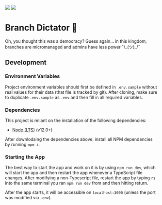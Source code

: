 ![](https://github.com/actions/AbsolutelyNothingToSeeHere/Branch-Dictator/workflows/Build/badge.svg?branch=master)
![](https://github.com/actions/AbsolutelyNothingToSeeHere/Branch-Dictator/workflows/Deploy/badge.svg)


# Branch Dictator 👑
Oh, you thought this was a democracy? Guess again... in this kingdom, branches are micromanaged and admins have less power ¯\\\_(ツ)\_/¯

## Development
### Environment Variables
Project environment variables should first be defined in `.env.sample` without real values for their data (that file is tracked by git). After cloning, make sure to duplicate `.env.sample` as `.env` and then fill in all required variables.

### Dependencies
This project is reliant on the installation of the following dependencies:
- [Node (LTS)](https://nodejs.org/en/download/) (v12.0+)

After downlodaing the dependencies above, install all NPM dependencies by running `npm i`.

### Starting the App
The best way to start the app and work on it is by using `npm run dev`, which will start the app and then restart the app whenever a TypeScript file changes. After modifying a non-Typescript file, restart the app by typing `rs` into the same terminal you ran `npm run dev` from and then hitting return.

After the app starts, it will be accessible on `localhost:3000` (unless the port was modified via `.env`).